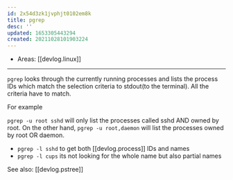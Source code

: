 ```yaml
---
id: 2x54d3zk1jvphjt0102em8k
title: pgrep
desc: ''
updated: 1653305443294
created: 20211028101903224
---
```


- Areas: [[devlog.linux]]

---

`pgrep` looks through the currently running processes and lists the process IDs which match the selection criteria to stdout(to the terminal). All the criteria have to match.

For example

`pgrep -u root sshd` will only list the processes called sshd AND owned by root. On the other hand, `pgrep -u root,daemon` will list the processes owned by root OR daemon.

- `pgrep -l sshd` to get both [[devlog.process]] IDs and names
- `pgrep -l cups` its not looking for the whole name but also partial names

See also: [[devlog.pstree]]
